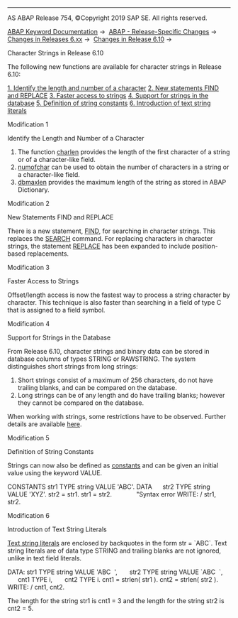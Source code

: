   

* * *

AS ABAP Release 754, ©Copyright 2019 SAP SE. All rights reserved.

[ABAP Keyword Documentation](https://help.sap.com/doc/abapdocu_754_index_htm/7.54/en-US/abenabap.htm) →  [ABAP - Release-Specific Changes](https://help.sap.com/doc/abapdocu_754_index_htm/7.54/en-US/abennews.htm) →  [Changes in Releases 6.xx](https://help.sap.com/doc/abapdocu_754_index_htm/7.54/en-US/abennews-6.htm) →  [Changes in Release 6.10](https://help.sap.com/doc/abapdocu_754_index_htm/7.54/en-US/abennews-610.htm) → 

Character Strings in Release 6.10

The following new functions are available for character strings in Release 6.10:

[1\. Identify the length and number of a character](#!ABAP_MODIFICATION_1@1@)
[
2\. New statements FIND and REPLACE](#!ABAP_MODIFICATION_2@2@)
[
3\. Faster access to strings](#!ABAP_MODIFICATION_3@3@)
[
4\. Support for strings in the database](#!ABAP_MODIFICATION_4@4@)
[
5\. Definition of string constants](#!ABAP_MODIFICATION_5@5@)
[
6\. Introduction of text string literals](#!ABAP_MODIFICATION_6@6@)

Modification 1

Identify the Length and Number of a Character

1.  The function [charlen](https://help.sap.com/doc/abapdocu_754_index_htm/7.54/en-US/abapcompute_arith.htm) provides the length of the first character of a string or of a character-like field.
2.  [numofchar](https://help.sap.com/doc/abapdocu_754_index_htm/7.54/en-US/abapcompute_arith.htm) can be used to obtain the number of characters in a string or a character-like field.
3.  [dbmaxlen](https://help.sap.com/doc/abapdocu_754_index_htm/7.54/en-US/abapcompute_arith.htm) provides the maximum length of the string as stored in ABAP Dictionary.
    

Modification 2

New Statements FIND and REPLACE

There is a new statement, [FIND](https://help.sap.com/doc/abapdocu_754_index_htm/7.54/en-US/abapfind.htm), for searching in character strings. This replaces the [SEARCH](https://help.sap.com/doc/abapdocu_754_index_htm/7.54/en-US/abapsearch-.htm) command. For replacing characters in character strings, the statement [REPLACE](https://help.sap.com/doc/abapdocu_754_index_htm/7.54/en-US/abapreplace_in_position.htm) has been expanded to include position-based replacements.

Modification 3

Faster Access to Strings

Offset/length access is now the fastest way to process a string character by character. This technique is also faster than searching in a field of type C that is assigned to a field symbol.

Modification 4

Support for Strings in the Database

From Release 6.10, character strings and binary data can be stored in database columns of types STRING or RAWSTRING. The system distinguishes short strings from long strings:

1.  Short strings consist of a maximum of 256 characters, do not have trailing blanks, and can be compared on the database.
2.  Long strings can be of any length and do have trailing blanks; however they cannot be compared on the database.

When working with strings, some restrictions have to be observed. Further details are available [here](https://help.sap.com/doc/abapdocu_754_index_htm/7.54/en-US/abenddic_character_byte_types.htm).

Modification 5

Definition of String Constants

Strings can now also be defined as [constants](https://help.sap.com/doc/abapdocu_754_index_htm/7.54/en-US/abapconstants.htm) and can be given an initial value using the keyword VALUE.

CONSTANTS str1 TYPE string VALUE 'ABC'.
DATA      str2 TYPE string VALUE 'XYZ'.
str2 = str1.
str1 = str2.              "Syntax error
WRITE: / str1, str2.

Modification 6

Introduction of Text String Literals

[Text string literals](https://help.sap.com/doc/abapdocu_754_index_htm/7.54/en-US/abenliteral.htm) are enclosed by backquotes in the form str = \`ABC\`. Text string literals are of data type STRING and trailing blanks are not ignored, unlike in text field literals.

DATA: str1 TYPE string VALUE 'ABC  ',
      str2 TYPE string VALUE \`ABC  \`,
      cnt1 TYPE i,
      cnt2 TYPE i.
cnt1 = strlen( str1 ).
cnt2 = strlen( str2 ).
WRITE: / cnt1, cnt2.

The length for the string str1 is cnt1 = 3 and the length for the string str2 is cnt2 = 5.